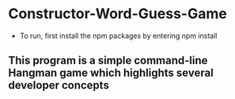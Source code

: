 # Constructor-Word-Guess-Game
 * To run, first install the npm packages by entering <addr>npm install</addr>

## This program is a simple command-line Hangman game which highlights several developer concepts